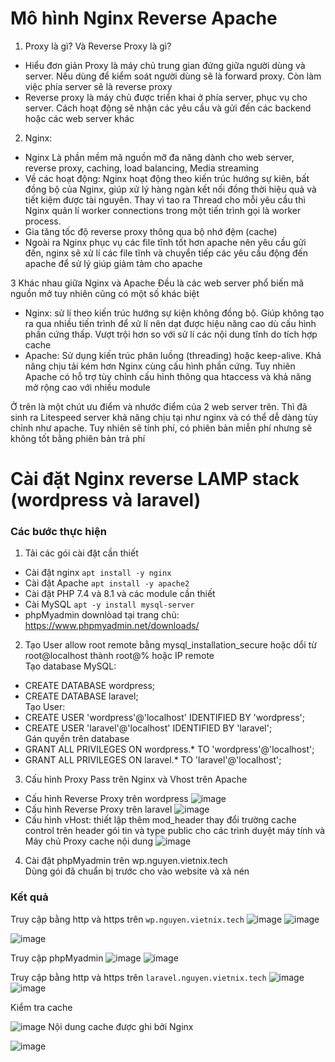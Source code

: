 # Mô hình Nginx Reverse Apache
1. Proxy là gì? Và Reverse Proxy là gì?
- Hiểu đơn giản Proxy là máy chủ trung gian đứng giữa người dùng và server. Nếu dùng để kiểm soát người dùng sẽ là forward proxy. Còn làm việc phía server sẽ là reverse proxy
- Reverse proxy là máy chủ được triển khai ở phía server, phục vụ cho server. Cách hoạt động sẽ nhận các yêu cầu và gửi đến các backend hoặc các web server khác
2. Nginx:
- Nginx Là phần mềm mã nguồn mỡ đa năng dành cho web server, reverse proxy, caching, load balancing, Media streaming
- Về các hoạt động: Nginx hoạt động theo kiến trúc hướng sự kiên, bất đồng bộ của Nginx, giúp xử lý hàng ngàn kết nối đồng thời hiệu quả và tiết kiệm được tài nguyên. Thay vì tao ra Thread cho mỗi yêu cầu thì Nginx quản lí worker connections trong một tiến trình gọi là worker process.
- Gia tăng tốc độ reverse proxy thông qua bộ nhớ đệm (cache)
- Ngoài ra Nginx phục vụ các file tĩnh tốt hơn apache nên yêu cầu gửi đến, nginx sẽ xử lí các file tĩnh và chuyển tiếp các yêu cầu động đến apache để sử lý giúp giảm tảm cho apache

3 Khác nhau giữa Nginx và Apache
Đều là các web server phổ biến mã nguồn mở tuy nhiên cũng có một số khác biệt 
- Nginx: sử lí theo kiến trúc hướng sự kiện không đồng bộ. Giúp không tạo ra qua nhiều tiến trình để xử lí nên dạt được hiệu năng cao dù cấu hình phần cứng thấp. Vượt trội hơn so với sử lí các nội dung tĩnh do tích hợp cache
- Apache: Sử dụng kiến trúc phân luồng (threading) hoặc keep-alive. Khả năng chịu tải kém hơn Nginx cùng cấu hình phần cứng. Tuy nhiên Apache có hỗ trợ tùy chỉnh cấu hình thông qua htaccess và khả năng mở rộng cao với nhiều  module


Ở trên là một chút ưu điểm và nhước điểm của 2 web server trên. Thì đã sinh ra Litespeed server khả năng chịu tại như nginx và có thể dễ dàng tùy chỉnh như apache. Tuy nhiên sẽ tính phí, có phiên bản miễn phí nhưng sẽ không tốt bằng phiên bản trả phí


# Cài đặt Nginx reverse LAMP stack (wordpress và laravel)
### Các bước thực hiện
1. Tải các gói cài đặt cần thiết
- Cài đặt nginx ```apt install -y nginx ```
- Cài đặt Apache ```apt install -y apache2```
- Cài đặt PHP 7.4 và 8.1 và các module cần thiết
- Cài MySQL ```apt -y install mysql-server```
- phpMyadmin downlòad tại trang chủ: https://www.phpmyadmin.net/downloads/
2. Tạo User
allow root remote bằng mysql_installation_secure  hoặc dổi từ root@localhost thành root@% hoặc IP remote  
Tạo database MySQL: 
- CREATE DATABASE wordpress;
- CREATE DATABASE laravel;  
Tạo User: 
- CREATE USER 'wordpress'@'localhost'  IDENTIFIED BY  'wordpress';
- CREATE USER 'laravel'@'localhost' IDENTIFIED BY 'laravel';  
Gán quyền trên database
- GRANT ALL PRIVILEGES ON wordpress.* TO 'wordpress'@'localhost';
- GRANT ALL PRIVILEGES ON laravel.* TO 'laravel'@'localhost';
3. Cấu hình Proxy Pass trên Nginx và Vhost trên Apache
- Cấu hình Reverse Proxy trên wordpress
![image](https://github.com/user-attachments/assets/55969dac-a37f-4271-8616-85406ad2bc03)
- Cấu hình Reverse Proxy trên laravel
![image](https://github.com/user-attachments/assets/e21be8f6-e32e-41d9-ae72-9958d0f6ee08)
- Cấu hình vHost: thiết lập thêm mod_header thay đổi trường cache control trên header gói tin và type public cho các trình duyệt máy tính và Máy chủ Proxy cache nội dung
![image](https://github.com/user-attachments/assets/53a73a5f-b803-434f-a37a-f4c2b6e76f01)



4. Cài đặt phpMyadmin trên wp.nguyen.vietnix.tech  
Dùng gói đã chuẩn bị trước cho vào website và xả nén

### Kết quả

Truy cập bằng http và https trên ```wp.nguyen.vietnix.tech```
![image](https://github.com/user-attachments/assets/ba521f6c-f5bb-435b-a64b-343d33828d0c)
![image](https://github.com/user-attachments/assets/eeae65eb-7d6f-4245-b160-cbfe07f63064)

![image](https://github.com/user-attachments/assets/17f26d9c-8b2f-43f3-ad50-7237b70bddf2)

Truy cập phpMyadmin 
![image](https://github.com/user-attachments/assets/45c93892-215e-4224-9f8e-92784c4cd4af)
![image](https://github.com/user-attachments/assets/2a36405c-d341-4ba3-b16f-64128ca99137)


Truy cập bằng http và https trên ```laravel.nguyen.vietnix.tech```
![image](https://github.com/user-attachments/assets/27c76521-1300-455b-b708-4be570c412a2)
![image](https://github.com/user-attachments/assets/cde3df7d-5e18-4c0b-94f3-d71003dc3548)

Kiểm tra cache

![image](https://github.com/user-attachments/assets/dcc7089a-ec96-411e-850a-40d89518720b)
Nội dung cache được ghi bởi Nginx

![image](https://github.com/user-attachments/assets/b6adffe1-273c-4c67-a8f2-01dc4bef15f5)











